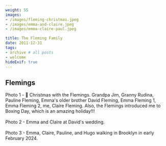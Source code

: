 ```yaml
---
weight: 55
images:
- /images/fleming-christmas.jpeg
- /images/emma-and-claire.jpeg
- /images/emma-claire-paul.jpeg

title: The Fleming Family
date: 2011-12-31
tags:
- archive # all posts
- welcome
hideExif: true
---
```


## Flemings

Photo 1 - :christmas_tree: Christmas with the Flemings. Grandpa Jim, Granny Rudina, Pauline Fleming, Emma's older brother David Fleming, Emma Fleming 1, Emma Fleming 2, me, Claire Fleming. Also, the Flemings introduced me to Boxing Day, which is an amazing holiday!!!
<br><br>
Photo 2 - Emma and Claire at David's wedding.
<br><br>
Photo 3 - Emma, Claire, Pauline, and Hugo walking in Brooklyn in early February 2024.
<br><br>

